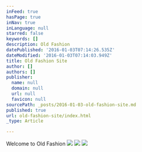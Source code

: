 ```yaml
---
inFeed: true
hasPage: true
inNav: true
inLanguage: null
starred: false
keywords: []
description: Old Fashion
datePublished: '2016-01-03T07:14:26.535Z'
dateModified: '2016-01-03T07:14:03.949Z'
title: Old Fashion Site
author: []
authors: []
publisher:
  name: null
  domain: null
  url: null
  favicon: null
sourcePath: _posts/2016-01-03-old-fashion-site.md
published: true
url: old-fashion-site/index.html
_type: Article

---
```

Welcome to Old Fashion
![](https://the-grid-user-content.s3-us-west-2.amazonaws.com/6ab1c700-a8c2-48bb-9eb8-e2ba78400afd.jpg)
![](https://the-grid-user-content.s3-us-west-2.amazonaws.com/c95ae8f4-fb75-4680-95b5-06f1f9e21c17.jpg)
![](https://the-grid-user-content.s3-us-west-2.amazonaws.com/0f28a544-da4c-4504-bb21-ad6e7a35775b.jpg)